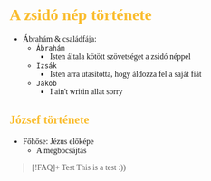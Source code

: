 <span style="font-family:'cascadia code'">

# <span style="color:#fabd2f"> A zsidó nép története
- Ábrahám & családfája:
  - `Ábrahám`
    - Isten általa kötött szövetséget a zsidó néppel
  - `Izsák`
    - Isten arra utasította, hogy áldozza fel a saját fiát
  - `Jákob`
    - I ain't writin allat sorry


## <span style="color: #fabd2f">József története
- Főhőse: Jézus előképe
  - A megbocsájtás

> [!FAQ]+ Test
> This is a test :))